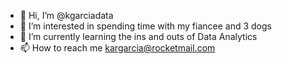 - 👋 Hi, I’m @kgarciadata
- 👀 I’m interested in spending time with my fiancee and 3 dogs
- 🌱 I’m currently learning the ins and outs of Data Analytics 
- 📫 How to reach me kargarcia@rocketmail.com

<!---
kgarciadata/kgarciadata is a ✨ special ✨ repository because its `README.md` (this file) appears on your GitHub profile.
You can click the Preview link to take a look at your changes.
--->
